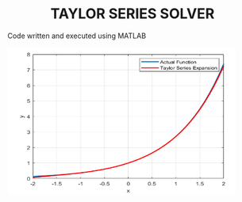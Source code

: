 <div align="center">

  <h1 align="center">TAYLOR SERIES SOLVER</h1>

</div>

Code written and executed using MATLAB

<p align="left">
  <img width="460" height="300" src="images/pien.PNG">
</p>
